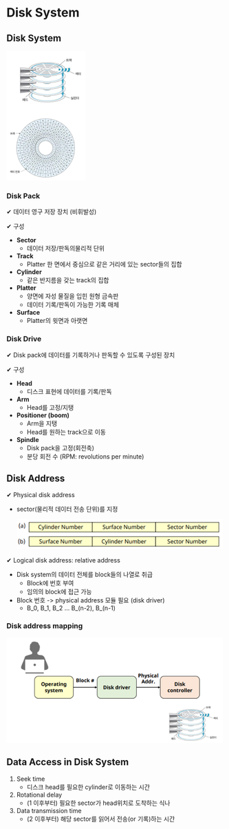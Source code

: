 # Disk System

## Disk System

![](assets/11_1.md/2023-01-23-16-01-30.png)

### Disk Pack

✔ 데이터 영구 저장 장치 (비휘발성)

✔ 구성
- **Sector**
  - 데이터 저장/판독의물리적 단위
- **Track**
  - Platter 한 면에서 중심으로 같은 거리에 있는 sector들의 집합
- **Cylinder**
  - 같은 반지름을 갖는 track의 집합
- **Platter**
  - 양면에 자성 물질을 입힌 원형 금속판
  - 데이터 기록/판독이 가능한 기록 매체
- **Surface**  
  - Platter의 윗면과 아랫면

### Disk Drive

✔ Disk pack에 데이터를 기록하거나 판독할 수 있도록 구성된 장치

✔ 구성
- **Head**
  - 디스크 표현에 데이터를 기록/판독
- **Arm**
  - Head를 고정/지탱
- **Positioner (boom)**
  - Arm을 지탱
  - Head를 원하는 track으로 이동
- **Spindle**
  - Disk pack을 고정(회전축)
  - 분당 회전 수 (RPM: revolutions per minute)


## Disk Address

✔ Physical disk address
- sector(물리적 데이터 전송 단위)를 지정
  
  ![](assets/11_1.md/2023-01-23-16-06-55.png)

✔ Logical disk address: relative address
- Disk system의 데이터 전체를 block들의 나열로 취급
  - Block에 번호 부여
  - 임의의 block에 접근 가능
- Block 번호 -> physical address 모듈 필요 (disk driver)
  - B_0, B_1, B_2 ... B_(n-2), B_(n-1)

### Disk address mapping

![](assets/11_1.md/2023-01-23-16-08-44.png)

## Data Access in Disk System

1. Seek time
   - 디스크 head를 필요한 cylinder로 이동하는 시간
2. Rotational delay
   - (1 이후부터) 필요한 sector가 head위치로 도착하는 식나
3. Data transmission time
   - (2 이후부터) 해당 sector를 읽어서 전송(or 기록)하는 시간